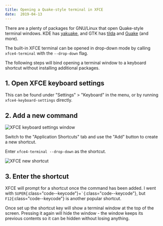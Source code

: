 ```yaml
---
title: Opening a Quake-style terminal in XFCE
date:  2019-04-13
---
```


There are a plenty of packages for GNU/Linux that open Quake-style terminal
windows. KDE has [yakuake](https://kde.org/applications/system/yakuake/), and
GTK has [tilda](https://github.com/lanoxx/tilda) and
[Guake](http://guake-project.org/) (and more).

The built-in XFCE terminal can be opened in drop-down mode by calling
`xfce4-terminal` with the `--drop-down` flag.

The following steps will bind opening a terminal window to a keyboard shortcut
without installing additional packages.

## 1. Open XFCE keyboard settings

This can be found under "Settings" > "Keyboard" in the menu, or by running
`xfce4-keyboard-settings` directly.

## 2. Add a new command

![XFCE keyboard settings window](/assets/images/xfce4-keyboard-settings.png)

Switch to the "Application Shortcuts" tab and use the "Add" button to create a
new shortcut.

Enter `xfce4-terminal --drop-down` as the shortcut.

![XFCE new shortcut](/assets/images/xfce4-shortcut.png)

## 3. Enter the shortcut

XFCE will prompt for a shortcut once the command has been added. I went with
`SUPER`{:class="code--keycode"}+`` ` ``{:class="code--keycode"}, but `F12`{:class="code--keycode"} is
another popular shortcut.

Once set up the shortcut key will show a terminal window at the top of the
screen. Pressing it again will hide the window - the window keeps its previous
contents so it can be hidden without losing anything.
